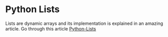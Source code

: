 # Python Lists

Lists are dynamic arrays and its implementation is explained in an amazing article. 
Go through this article [Python-Lists](http://www.laurentluce.com/posts/python-list-implementation/)